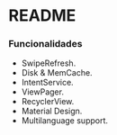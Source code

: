 # README #

### Funcionalidades ###
* SwipeRefresh.
* Disk & MemCache.
* IntentService.
* ViewPager.
* RecyclerView.
* Material Design. 
* Multilanguage support.
